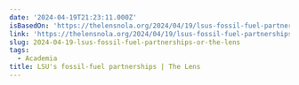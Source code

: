 ```yaml
---
date: '2024-04-19T21:23:11.000Z'
isBasedOn: 'https://thelensnola.org/2024/04/19/lsus-fossil-fuel-partnerships/'
link: 'https://thelensnola.org/2024/04/19/lsus-fossil-fuel-partnerships/'
slug: 2024-04-19-lsus-fossil-fuel-partnerships-or-the-lens
tags:
  - Academia
title: LSU's fossil-fuel partnerships | The Lens
---
```


